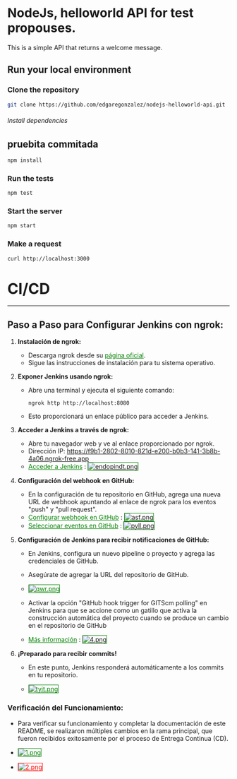 # NodeJs, helloworld API for test propouses.

This is a simple API that returns a welcome message.

## Run your local environment

### Clone the repository
```bash
git clone https://github.com/edgaregonzalez/nodejs-helloworld-api.git
```

###### Install dependencies 
## pruebita commitada
```bash
npm install
```

### Run the tests
```bash
npm test
```

### Start the server
```bash
npm start
```

### Make a request
```bash
curl http://localhost:3000
```

# <span style="font-size:larger;">**CI/CD**</span>
---
## Paso a Paso para Configurar Jenkins con ngrok:

1. **Instalación de ngrok:**
   - Descarga ngrok desde su <a href="https://ngrok.com/download" style="color:green;">página oficial</a>.
   - Sigue las instrucciones de instalación para tu sistema operativo.

2. **Exponer Jenkins usando ngrok:**
   - Abre una terminal y ejecuta el siguiente comando:
     ```
     ngrok http http://localhost:8080
     ```
   - Esto proporcionará un enlace público para acceder a Jenkins.

3. **Acceder a Jenkins a través de ngrok:**
   - Abre tu navegador web y ve al enlace proporcionado por ngrok.
    - Dirección IP: <a href="https://f9b1-2802-8010-821d-e200-b0b3-141-3b8b-4a06.ngrok-free.app" style="color:red;">https://f9b1-2802-8010-821d-e200-b0b3-141-3b8b-4a06.ngrok-free.app</a>
    - <a href="https://postimg.cc/ZCjXRpFV" style="color:green;">Acceder a Jenkins</a> : <a href="https://postimg.cc/ZCjXRpFV"><img src="https://i.postimg.cc/kgdCTyV3/endopindt.png" alt="endopindt.png" style="border:1px solid green;"></a>

4. **Configuración del webhook en GitHub:**
   - En la configuración de tu repositorio en GitHub, agrega una nueva URL de webhook apuntando al enlace de ngrok para los eventos "push" y "pull request".
   - <a href="https://postimg.cc/WdNs30F4" style="color:green;">Configurar webhook en GitHub</a> : <a href="https://postimg.cc/WdNs30F4"><img src="https://i.postimg.cc/8zWcZHTL/asf.png" alt="asf.png" style="border:1px solid green;"></a>
   - <a href="https://postimg.cc/V5xMfWtc" style="color:green;">Seleccionar eventos en GitHub</a> : <a href="https://postimg.cc/V5xMfWtc"><img src="https://i.postimg.cc/653hhH5T/pyll.png" alt="pyll.png" style="border:1px solid green;"></a>

5. **Configuración de Jenkins para recibir notificaciones de GitHub:**
   - En Jenkins, configura un nuevo pipeline o proyecto y agrega las credenciales de GitHub.

   - Asegúrate de agregar la URL del repositorio de GitHub.

   - <a href="https://postimg.cc/yJRxrwfg" style="color:green;"><img src="https://i.postimg.cc/1zCF4SwH/qwr.png" alt="qwr.png" style="border:1px solid green;"></a>

   - Activar la opción "GitHub hook trigger for GITScm polling" en Jenkins para que se accione como un gatillo que activa la construcción automática del proyecto cuando se produce un cambio en el repositorio de GitHub

    - <a href="https://postimg.cc/rKxHD9DL" style="color:green;">Más información</a> : <a href="https://postimg.cc/rKxHD9DL"><img src="https://i.postimg.cc/Hsh1PZHj/4.png" alt="4.png" style="border:1px solid green;"></a>


6. **¡Preparado para recibir commits!**

   - En este punto, Jenkins responderá automáticamente a los commits en tu repositorio.

   - <a href="https://postimg.cc/47X9JWkx" style="color:green;"><img src="https://i.postimg.cc/tTxtNcBW/tyit.png" alt="tyit.png" style="border:1px solid green;"></a>


### Verificación del Funcionamiento:

- Para verificar su funcionamiento y completar la documentación de este README, se realizaron múltiples cambios en la rama principal, que fueron recibidos exitosamente por el proceso de Entrega Continua (CD).

- <a href="https://postimg.cc/239N735H" style="color:green;"><img src="https://i.postimg.cc/MKqZxQJ8/1.png" alt="1.png" style="border:1px solid green;"></a>
     
- <a href="https://postimg.cc/MvrRw0py" style="color:red;"><img src="https://i.postimg.cc/g2GKvN9B/2.png" alt="2.png" style="border:1px solid red;"></a>

